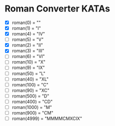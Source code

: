 # Roman Converter KATAs

- [x] roman(0) = ""
- [x] roman(1) = "I"
- [x] roman(4) = "IV"
- [ ] roman(5) = "V"
- [x] roman(2) = "II"
- [x] roman(3) = "III"
- [ ] roman(6) = "VI"
- [ ] roman(10) = "X"
- [ ] roman(9) = "IX"
- [ ] roman(50) = "L"
- [ ] roman(40) = "XL"
- [ ] roman(100) = "C"
- [ ] roman(90) = "XC"
- [ ] roman(500) = "D"
- [ ] roman(400) = "CD"
- [ ] roman(1000) = "M"
- [ ] roman(900) = "CM"
- [ ] roman(4999) = "MMMMCMXCIX"